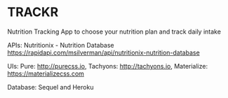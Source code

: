 # TRACKR
Nutrition Tracking
App to choose your nutrition plan and track daily intake


APIs: Nutritionix - Nutrition Database https://rapidapi.com/msilverman/api/nutritionix-nutrition-database

UIs: Pure: http://purecss.io, Tachyons: http://tachyons.io, Materialize: https://materializecss.com

Database: Sequel and Heroku


